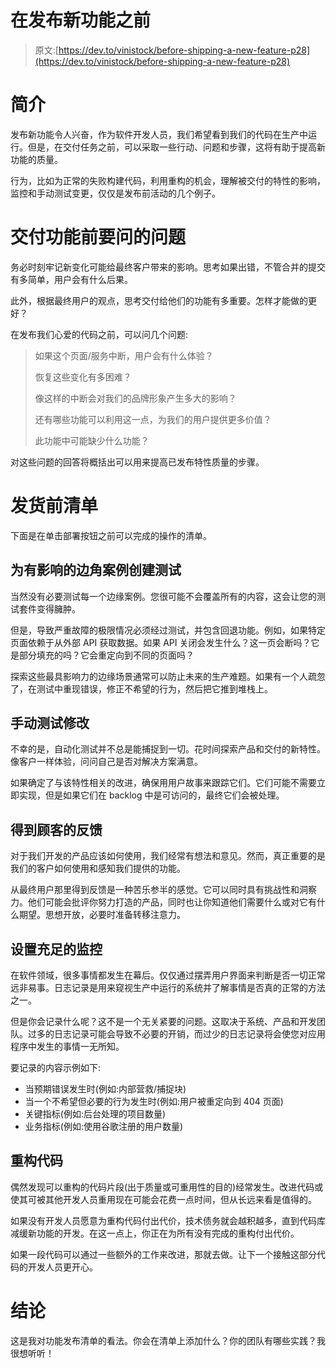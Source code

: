 # 在发布新功能之前

> 原文:[https://dev.to/vinistock/before-shipping-a-new-feature-p28](https://dev.to/vinistock/before-shipping-a-new-feature-p28)

# [](#introduction)简介

发布新功能令人兴奋，作为软件开发人员，我们希望看到我们的代码在生产中运行。但是，在交付任务之前，可以采取一些行动、问题和步骤，这将有助于提高新功能的质量。

行为，比如为正常的失败构建代码，利用重构的机会，理解被交付的特性的影响，监控和手动测试变更，仅仅是发布前活动的几个例子。

# [](#questions-to-ask-before-delivering-a-feature)交付功能前要问的问题

务必时刻牢记新变化可能给最终客户带来的影响。思考如果出错，不管合并的提交有多简单，用户会有什么后果。

此外，根据最终用户的观点，思考交付给他们的功能有多重要。怎样才能做的更好？

在发布我们心爱的代码之前，可以问几个问题:

> 如果这个页面/服务中断，用户会有什么体验？
> 
> 恢复这些变化有多困难？
> 
> 像这样的中断会对我们的品牌形象产生多大的影响？
> 
> 还有哪些功能可以利用这一点，为我们的用户提供更多价值？
> 
> 此功能中可能缺少什么功能？

对这些问题的回答将概括出可以用来提高已发布特性质量的步骤。

# [](#before-shipping-checklist)发货前清单

下面是在单击部署按钮之前可以完成的操作的清单。

## [](#create-tests-for-impactful-corner-cases)为有影响的边角案例创建测试

当然没有必要测试每一个边缘案例。您很可能不会覆盖所有的内容，这会让您的测试套件变得臃肿。

但是，导致严重故障的极限情况必须经过测试，并包含回退功能。例如，如果特定页面依赖于从外部 API 获取数据。如果 API 关闭会发生什么？这一页会断吗？它是部分填充的吗？它会重定向到不同的页面吗？

探索这些最具影响力的边缘场景通常可以防止未来的生产难题。如果有一个人疏忽了，在测试中重现错误，修正不希望的行为，然后把它推到堆栈上。

## [](#manually-test-changes)手动测试修改

不幸的是，自动化测试并不总是能捕捉到一切。花时间探索产品和交付的新特性。像客户一样体验，问问自己是否对解决方案满意。

如果确定了与该特性相关的改进，确保用用户故事来跟踪它们。它们可能不需要立即实现，但是如果它们在 backlog 中是可访问的，最终它们会被处理。

## [](#get-feedback-from-the-customers)得到顾客的反馈

对于我们开发的产品应该如何使用，我们经常有想法和意见。然而，真正重要的是我们的客户如何使用和感知我们提供的功能。

从最终用户那里得到反馈是一种苦乐参半的感觉。它可以同时具有挑战性和洞察力。他们可能会批评你努力打造的产品，同时也让你知道他们需要什么或对它有什么期望。思想开放，必要时准备转移注意力。

## [](#setup-adequate-monitoring)设置充足的监控

在软件领域，很多事情都发生在幕后。仅仅通过摆弄用户界面来判断是否一切正常远非易事。日志记录是用来窥视生产中运行的系统并了解事情是否真的正常的方法之一。

但是你会记录什么呢？这不是一个无关紧要的问题。这取决于系统、产品和开发团队。过多的日志记录可能会导致不必要的开销，而过少的日志记录将会使您对应用程序中发生的事情一无所知。

要记录的内容示例如下:

*   当预期错误发生时(例如:内部营救/捕捉块)
*   当一个不希望但必要的行为发生时(例如:用户被重定向到 404 页面)
*   关键指标(例如:后台处理的项目数量)
*   业务指标(例如:使用谷歌注册的用户数量)

## [](#refactor-code)重构代码

偶然发现可以重构的代码片段(出于质量或可重用性的目的)经常发生。改进代码或使其可被其他开发人员重用现在可能会花费一点时间，但从长远来看是值得的。

如果没有开发人员愿意为重构代码付出代价，技术债务就会越积越多，直到代码库减缓新功能的开发。在这一点上，你正在为所有没有完成的重构付出代价。

如果一段代码可以通过一些额外的工作来改进，那就去做。让下一个接触这部分代码的开发人员更开心。

# [](#conclusion)结论

这是我对功能发布清单的看法。你会在清单上添加什么？你的团队有哪些实践？我很想听听！